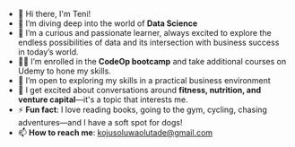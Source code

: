 
- 👋 Hi there, I'm Teni!
- 🔭 I’m diving deep into the world of **Data Science** <!-- (Python, Statistics, SQL, and Machine Learning). -->
- 🌱 I’m a curious and passionate learner, always excited to explore the endless possibilities of data and its intersection with business success in today’s world.
- 👩‍💻 I’m enrolled in the **CodeOp bootcamp** and take additional courses on Udemy to hone my skills.  
- 🤔 I’m open to exploring my skills in a practical business environment
- 💬 I get excited about conversations around **fitness, nutrition, and venture capital**—it's a topic that interests me.  
- ⚡ **Fun fact**: I love reading books, going to the gym, cycling, chasing adventures—and I have a soft spot for dogs!
-  📫 **How to reach me**: [kojusoluwaolutade@gmail.com](mailto:kojusoluwaolutade@gmail.com) 

<!--
**ProTeni/ProTeni** is a ✨ _special_ ✨ repository because its `README.md` (this file) appears on your GitHub profile.

Here are some ideas to get you started:



-->

